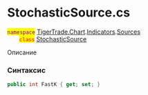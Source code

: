 
# StochasticSource.cs
<mark style="color:purple;">`namespace`</mark> [TigerTrade.Chart](../../../../TigerTrade.Chart.md).[Indicators](../../../../TigerTrade.Chart/Indicators.md).[Sources](../../../../TigerTrade.Chart/Indicators/Sources.md)  
&nbsp;&nbsp;&nbsp;&nbsp;&nbsp;&nbsp;&nbsp;<mark style="color:red;">`class`</mark> [StochasticSource](../StochasticSource.cs.md)

Описание

### Синтаксис
```csharp
public int FastK { get; set; }
```
